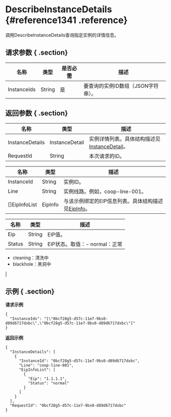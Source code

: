 # DescribeInstanceDetails {#reference1341 .reference}

调用DescribeInstanceDetails查询指定实例的详情信息。

## 请求参数 { .section}

|名称|类型|是否必需|描述|
|--|--|----|--|
|InstanceIds|String|是|要查询的实例ID数组（JSON字符串）。|

## 返回参数 { .section}

|名称|类型|描述|
|--|--|--|
|InstanceDetails|InstanceDetail|实例详情列表。具体结构描述见[InstanceDetail](#)。|
|RequestId|String|本次请求的ID。|

|名称|类型|描述|
|--|--|--|
|InstanceId|String|实例ID。|
|Line|String|实例线路。例如，coop-line-001。|
|\[\]EipInfoList|EipInfo|与该示例绑定的EIP信息列表。具体结构描述见[EipInfo](#)。|

|名称|类型|描述|
|--|--|--|
|Eip|String|EIP值。|
|Status|String|EIP状态。取值：-   normal：正常
-   cleaning：清洗中
-   blackhole：黑洞中

|

## 示例 { .section}

**请求示例**

```
{
  "InstanceIds": "[\"0bcf28g5-d57c-11e7-9bs0-d89d6717dxbc\",\"0bcf28g5-d57c-11e7-9bs0-d89d6717dxbc\"]"
}

```

**返回示例**

```
{
  "InstanceDetails": [
    {
      "InstanceId": "0bcf28g5-d57c-11e7-9bs0-d89d6717dxbc",
      "Line": "coop-line-001",
      "EipInfoList": [
        {
          "Eip": "1.1.1.1",
          "Status": "normal"
        }
      ]
    }
  ],
  "RequestId": "0bcf28g5-d57c-11e7-9bs0-d89d6717dxbc"
}

```


